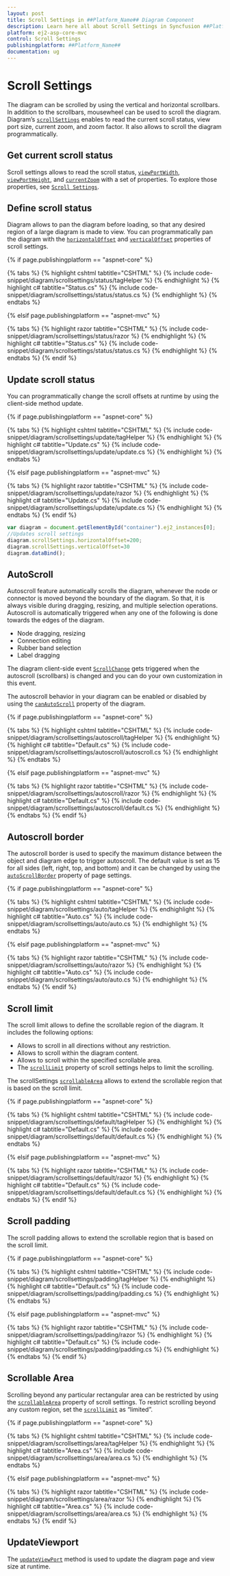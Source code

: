 ```yaml
---
layout: post
title: Scroll Settings in ##Platform_Name## Diagram Component
description: Learn here all about Scroll Settings in Syncfusion ##Platform_Name## Diagram component of Syncfusion Essential JS 2 and more.
platform: ej2-asp-core-mvc
control: Scroll Settings
publishingplatform: ##Platform_Name##
documentation: ug
---
```



# Scroll Settings

The diagram can be scrolled by using the vertical and horizontal scrollbars. In addition to the scrollbars, mousewheel can be used to scroll the diagram. Diagram’s [`scrollSettings`](https://help.syncfusion.com/cr/aspnetcore-js2/Syncfusion.EJ2.Diagrams.DiagramScrollSettings.html) enables to read the current scroll status, view port size, current zoom, and zoom factor. It also allows to scroll the diagram programmatically.

## Get current scroll status

Scroll settings allows to read the scroll status, [`viewPortWidth`](https://help.syncfusion.com/cr/aspnetcore-js2/Syncfusion.EJ2.Diagrams.DiagramScrollSettings.html#Syncfusion_EJ2_Diagrams_DiagramScrollSettings_ViewPortWidth), [`viewPortHeight`](https://help.syncfusion.com/cr/aspnetcore-js2/Syncfusion.EJ2.Diagrams.DiagramScrollSettings.html#Syncfusion_EJ2_Diagrams_DiagramScrollSettings_ViewPortHeight), and [`currentZoom`](https://help.syncfusion.com/cr/aspnetcore-js2/Syncfusion.EJ2.Diagrams.DiagramScrollSettings.html#Syncfusion_EJ2_Diagrams_DiagramScrollSettings_CurrentZoom) with a set of properties. To explore those properties, see [`Scroll Settings`](https://help.syncfusion.com/cr/aspnetcore-js2/Syncfusion.EJ2.Diagrams.DiagramScrollSettings.html).

## Define scroll status

Diagram allows to pan the diagram before loading, so that any desired region of a large diagram is made to view. You can programmatically pan the diagram with the [`horizontalOffset`](https://help.syncfusion.com/cr/aspnetcore-js2/Syncfusion.EJ2.Diagrams.DiagramScrollSettings.html#Syncfusion_EJ2_Diagrams_DiagramScrollSettings_HorizontalOffset) and [`verticalOffset`](https://help.syncfusion.com/cr/aspnetcore-js2/Syncfusion.EJ2.Diagrams.DiagramScrollSettings.html#Syncfusion_EJ2_Diagrams_DiagramScrollSettings_VerticalOffset) properties of scroll settings.

{% if page.publishingplatform == "aspnet-core" %}

{% tabs %}
{% highlight cshtml tabtitle="CSHTML" %}
{% include code-snippet/diagram/scrollsettings/status/tagHelper %}
{% endhighlight %}
{% highlight c# tabtitle="Status.cs" %}
{% include code-snippet/diagram/scrollsettings/status/status.cs %}
{% endhighlight %}
{% endtabs %}

{% elsif page.publishingplatform == "aspnet-mvc" %}

{% tabs %}
{% highlight razor tabtitle="CSHTML" %}
{% include code-snippet/diagram/scrollsettings/status/razor %}
{% endhighlight %}
{% highlight c# tabtitle="Status.cs" %}
{% include code-snippet/diagram/scrollsettings/status/status.cs %}
{% endhighlight %}
{% endtabs %}
{% endif %}



## Update scroll status

You can programmatically change the scroll offsets at runtime by using the client-side method update.

{% if page.publishingplatform == "aspnet-core" %}

{% tabs %}
{% highlight cshtml tabtitle="CSHTML" %}
{% include code-snippet/diagram/scrollsettings/update/tagHelper %}
{% endhighlight %}
{% highlight c# tabtitle="Update.cs" %}
{% include code-snippet/diagram/scrollsettings/update/update.cs %}
{% endhighlight %}
{% endtabs %}

{% elsif page.publishingplatform == "aspnet-mvc" %}

{% tabs %}
{% highlight razor tabtitle="CSHTML" %}
{% include code-snippet/diagram/scrollsettings/update/razor %}
{% endhighlight %}
{% highlight c# tabtitle="Update.cs" %}
{% include code-snippet/diagram/scrollsettings/update/update.cs %}
{% endhighlight %}
{% endtabs %}
{% endif %}



```javascript
var diagram = document.getElementById("container").ej2_instances[0];
//Updates scroll settings
diagram.scrollSettings.horizontalOffset=200;
diagram.scrollSettings.verticalOffset=30
diagram.dataBind();

```

## AutoScroll

Autoscroll feature automatically scrolls the diagram, whenever the node or connector is moved beyond the boundary of the diagram. So that, it is always visible during dragging, resizing, and multiple selection operations. Autoscroll is automatically triggered when any one of the following is done towards the edges of the diagram.

* Node dragging, resizing
* Connection editing
* Rubber band selection
* Label dragging

The diagram client-side event [`ScrollChange`](https://help.syncfusion.com/cr/aspnetcore-js2/Syncfusion.EJ2.Diagrams.Diagram.html#Syncfusion_EJ2_Diagrams_Diagram_ScrollChange) gets triggered when the autoscroll (scrollbars) is changed and you can do your own customization in this event.

The autoscroll behavior in your diagram can be enabled or disabled by using the [`canAutoScroll`](https://help.syncfusion.com/cr/aspnetcore-js2/Syncfusion.EJ2.Diagrams.DiagramScrollSettings.html#Syncfusion_EJ2_Diagrams_DiagramScrollSettings_CanAutoScroll) property of the diagram.

{% if page.publishingplatform == "aspnet-core" %}

{% tabs %}
{% highlight cshtml tabtitle="CSHTML" %}
{% include code-snippet/diagram/scrollsettings/autoscroll/tagHelper %}
{% endhighlight %}
{% highlight c# tabtitle="Default.cs" %}
{% include code-snippet/diagram/scrollsettings/autoscroll/autoscroll.cs %}
{% endhighlight %}
{% endtabs %}

{% elsif page.publishingplatform == "aspnet-mvc" %}

{% tabs %}
{% highlight razor tabtitle="CSHTML" %}
{% include code-snippet/diagram/scrollsettings/autoscroll/razor %}
{% endhighlight %}
{% highlight c# tabtitle="Default.cs" %}
{% include code-snippet/diagram/scrollsettings/autoscroll/default.cs %}
{% endhighlight %}
{% endtabs %}
{% endif %}

## Autoscroll border

The autoscroll border is used to specify the maximum distance between the object and diagram edge to trigger autoscroll. The default value is set as 15 for all sides (left, right, top, and bottom) and it can be changed by using the [`autoScrollBorder`](https://help.syncfusion.com/cr/aspnetcore-js2/Syncfusion.EJ2.Diagrams.DiagramScrollSettings.html#Syncfusion_EJ2_Diagrams_DiagramScrollSettings_AutoScrollBorder) property of page settings.

{% if page.publishingplatform == "aspnet-core" %}

{% tabs %}
{% highlight cshtml tabtitle="CSHTML" %}
{% include code-snippet/diagram/scrollsettings/auto/tagHelper %}
{% endhighlight %}
{% highlight c# tabtitle="Auto.cs" %}
{% include code-snippet/diagram/scrollsettings/auto/auto.cs %}
{% endhighlight %}
{% endtabs %}

{% elsif page.publishingplatform == "aspnet-mvc" %}

{% tabs %}
{% highlight razor tabtitle="CSHTML" %}
{% include code-snippet/diagram/scrollsettings/auto/razor %}
{% endhighlight %}
{% highlight c# tabtitle="Auto.cs" %}
{% include code-snippet/diagram/scrollsettings/auto/auto.cs %}
{% endhighlight %}
{% endtabs %}
{% endif %}



## Scroll limit

The scroll limit allows to define the scrollable region of the diagram. It includes the following options:

* Allows to scroll in all directions without any restriction.
* Allows to scroll within the diagram content.
* Allows to scroll within the specified scrollable area.
* The [`scrollLimit`](https://help.syncfusion.com/cr/aspnetcore-js2/Syncfusion.EJ2.Diagrams.DiagramScrollSettings.html#Syncfusion_EJ2_Diagrams_DiagramScrollSettings_ScrollLimit) property of scroll settings helps to limit the scrolling.

The scrollSettings [`scrollableArea`](https://help.syncfusion.com/cr/aspnetcore-js2/Syncfusion.EJ2.Diagrams.DiagramScrollSettings.html#Syncfusion_EJ2_Diagrams_DiagramScrollSettings_ScrollableArea) allows to extend the scrollable region that is based on the scroll limit.

{% if page.publishingplatform == "aspnet-core" %}

{% tabs %}
{% highlight cshtml tabtitle="CSHTML" %}
{% include code-snippet/diagram/scrollsettings/default/tagHelper %}
{% endhighlight %}
{% highlight c# tabtitle="Default.cs" %}
{% include code-snippet/diagram/scrollsettings/default/default.cs %}
{% endhighlight %}
{% endtabs %}

{% elsif page.publishingplatform == "aspnet-mvc" %}

{% tabs %}
{% highlight razor tabtitle="CSHTML" %}
{% include code-snippet/diagram/scrollsettings/default/razor %}
{% endhighlight %}
{% highlight c# tabtitle="Default.cs" %}
{% include code-snippet/diagram/scrollsettings/default/default.cs %}
{% endhighlight %}
{% endtabs %}
{% endif %}



## Scroll padding

The scroll padding allows to extend the scrollable region that is based on the scroll limit.

{% if page.publishingplatform == "aspnet-core" %}

{% tabs %}
{% highlight cshtml tabtitle="CSHTML" %}
{% include code-snippet/diagram/scrollsettings/padding/tagHelper %}
{% endhighlight %}
{% highlight c# tabtitle="Default.cs" %}
{% include code-snippet/diagram/scrollsettings/padding/padding.cs %}
{% endhighlight %}
{% endtabs %}

{% elsif page.publishingplatform == "aspnet-mvc" %}

{% tabs %}
{% highlight razor tabtitle="CSHTML" %}
{% include code-snippet/diagram/scrollsettings/padding/razor %}
{% endhighlight %}
{% highlight c# tabtitle="Default.cs" %}
{% include code-snippet/diagram/scrollsettings/padding/padding.cs %}
{% endhighlight %}
{% endtabs %}
{% endif %}



## Scrollable Area

Scrolling beyond any particular rectangular area can be restricted by using the [`scrollableArea`](https://help.syncfusion.com/cr/aspnetcore-js2/Syncfusion.EJ2.Diagrams.DiagramScrollSettings.html#Syncfusion_EJ2_Diagrams_DiagramScrollSettings_ScrollableArea) property of scroll settings. To restrict scrolling beyond any custom region, set the [`scrollLimit`](https://help.syncfusion.com/cr/aspnetcore-js2/Syncfusion.EJ2.Diagrams.DiagramScrollSettings.html#Syncfusion_EJ2_Diagrams_DiagramScrollSettings_ScrollLimit) as “limited”.

{% if page.publishingplatform == "aspnet-core" %}

{% tabs %}
{% highlight cshtml tabtitle="CSHTML" %}
{% include code-snippet/diagram/scrollsettings/area/tagHelper %}
{% endhighlight %}
{% highlight c# tabtitle="Area.cs" %}
{% include code-snippet/diagram/scrollsettings/area/area.cs %}
{% endhighlight %}
{% endtabs %}

{% elsif page.publishingplatform == "aspnet-mvc" %}

{% tabs %}
{% highlight razor tabtitle="CSHTML" %}
{% include code-snippet/diagram/scrollsettings/area/razor %}
{% endhighlight %}
{% highlight c# tabtitle="Area.cs" %}
{% include code-snippet/diagram/scrollsettings/area/area.cs %}
{% endhighlight %}
{% endtabs %}
{% endif %}



## UpdateViewport

The [`updateViewPort`](../api/diagram) method is used to update the diagram page and view size at runtime.